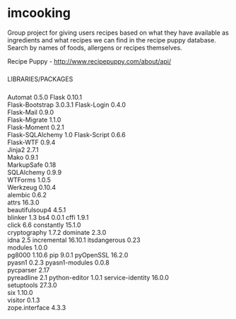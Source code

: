 # imcooking
Group project for giving users recipes based on what they have available as ingredients and what recipes we can find in the recipe puppy database. Search by names of foods, allergens or recipes themselves.

Recipe Puppy - http://www.recipepuppy.com/about/api/
#####
LIBRARIES/PACKAGES
#####

Automat	0.5.0
Flask	0.10.1	
Flask-Bootstrap	3.0.3.1	
Flask-Login	0.4.0	
Flask-Mail	0.9.0	
Flask-Migrate	1.1.0	
Flask-Moment	0.2.1	
Flask-SQLAlchemy	1.0	
Flask-Script	0.6.6	
Flask-WTF	0.9.4	
Jinja2	2.7.1	
Mako	0.9.1	
MarkupSafe	0.18	
SQLAlchemy	0.9.9	
WTForms	1.0.5	
Werkzeug	0.10.4	
alembic	0.6.2	
attrs	16.3.0	
beautifulsoup4	4.5.1	
blinker	1.3	
bs4	0.0.1
cffi	1.9.1	
click	6.6
constantly	15.1.0	
cryptography	1.7.2
dominate	2.3.0	
idna	2.5
incremental	16.10.1	
itsdangerous	0.23	
modules	1.0.0	
pg8000	1.10.6
pip	9.0.1
pyOpenSSL	16.2.0	
pyasn1	0.2.3
pyasn1-modules	0.0.8	
pycparser	2.17	
pyreadline	2.1
python-editor	1.0.1
service-identity	16.0.0	
setuptools	27.3.0	
six	1.10.0	
visitor	0.1.3	
zope.interface	4.3.3
